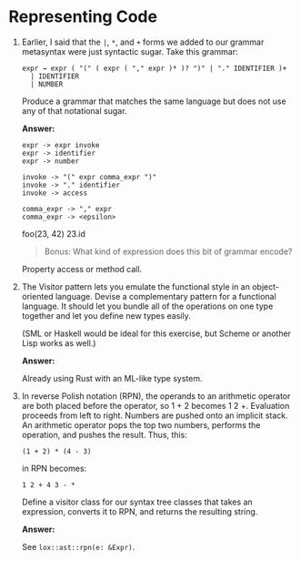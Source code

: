 # Representing Code

1. Earlier, I said that the `|`, `*`, and `+` forms we added to our grammar
   metasyntax were just syntactic sugar. Take this grammar:

   ```
   expr → expr ( "(" ( expr ( "," expr )* )? ")" | "." IDENTIFIER )+
     | IDENTIFIER
     | NUMBER
   ```

   Produce a grammar that matches the same language but does not use any of that
   notational sugar.

   **Answer:**

   ```
   expr -> expr invoke
   expr -> identifier
   expr -> number

   invoke -> "(" expr comma_expr ")"
   invoke -> "." identifier
   invoke -> access

   comma_expr -> "," expr
   comma_expr -> <epsilon>
   ```

   foo(23, 42)
   23.id

   > Bonus: What kind of expression does this bit of grammar encode?

   Property access or method call.

2. The Visitor pattern lets you emulate the functional style in an
   object-oriented language. Devise a complementary pattern for a functional
   language. It should let you bundle all of the operations on one type together
   and let you define new types easily.

   (SML or Haskell would be ideal for this exercise, but Scheme or another Lisp
   works as well.)

   **Answer:**

   Already using Rust with an ML-like type system.

3. In reverse Polish notation (RPN), the operands to an arithmetic operator are
   both placed before the operator, so 1 + 2 becomes 1 2 +. Evaluation proceeds
   from left to right. Numbers are pushed onto an implicit stack. An arithmetic
   operator pops the top two numbers, performs the operation, and pushes the
   result. Thus, this:

   ```
   (1 + 2) * (4 - 3)
   ```

   in RPN becomes:

   ```
   1 2 + 4 3 - *
   ```

   Define a visitor class for our syntax tree classes that takes an expression,
   converts it to RPN, and returns the resulting string.

   **Answer:**

   See `lox::ast::rpn(e: &Expr)`.
